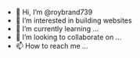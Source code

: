 - 👋 Hi, I’m @roybrand739
- 👀 I’m interested in building websites
- 🌱 I’m currently learning ...
- 💞️ I’m looking to collaborate on ...
- 📫 How to reach me ...

<!---
roybrand739/roybrand739 is a ✨ special ✨ repository because its `README.md` (this file) appears on your GitHub profile.
You can click the Preview link to take a look at your changes.
--->
